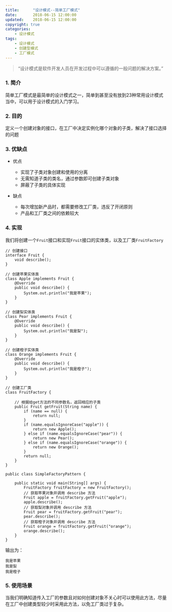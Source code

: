 ```yaml
---
title:      "设计模式--简单工厂模式"
date:       2018-06-15 12:00:00
updated:    2018-06-15 12:00:00
copyright: true
categories:
    - 设计模式
tags:
    - 设计模式
    - 创建型模式
    - 工厂模式
---
```


> “设计模式是软件开发人员在开发过程中可以遵循的一般问题的解决方案。”

### 1. 简介

简单工厂模式是最简单的设计模式之一，简单到甚至没有放到23种常用设计模式当中，可以用于设计模式的入门学习。

<!-- more -->

### 2. 目的

定义一个创建对象的接口，在工厂中决定实例化哪个对象的子类，解决了接口选择的问题

### 3. 优缺点

+ 优点
  - 实现了子类对象创建和使用的分离
  - 无需知道子类的类名，通过参数即可创建子类对象
  - 屏蔽了子类的具体实现

+ 缺点
  - 每次增加新产品时，都需要修改工厂类，违反了开闭原则
  - 产品和工厂类之间的依赖较大

### 4. 实现

我们将创建一个`Fruit`接口和实现`Fruit`接口的实体类，以及工厂类`FruitFactory`

```
// 创建接口
interface Fruit {
    void describe();
}

// 创建苹果实体类
class Apple implements Fruit {
    @Override
    public void describe() {
        System.out.println("我是苹果");
    }
}

// 创建梨实体类
class Pear implements Fruit {
    @Override
    public void describe() {
        System.out.println("我是梨");
    }
}

// 创建橙子实体类
class Orange implements Fruit {
    @Override
    public void describe() {
        System.out.println("我是橙子");
    }
}

// 创建工厂类
class FruitFactory {

    // 根据给get方法的不同参数名，返回相应的子类
    public Fruit getFruit(String name) {
        if (name == null) {
            return null;
        }
        if (name.equalsIgnoreCase("apple")) {
            return new Apple();
        } else if (name.equalsIgnoreCase("pear")) {
            return new Pear();
        } else if (name.equalsIgnoreCase("orange")) {
            return new Orange();
        }
        return null;
    }
}

public class SimpleFactoryPattern {

    public static void main(String[] args) {
        FruitFactory fruitFactory = new FruitFactory();
        // 获取苹果对象并调用 describe 方法
        Fruit apple = fruitFactory.getFruit("apple");
        apple.describe();
        // 获取梨对象并调用 describe 方法
        Fruit pear = fruitFactory.getFruit("pear");
        pear.describe();
        // 获取橙子对象并调用 describe 方法
        Fruit orange = fruitFactory.getFruit("orange");
        orange.describe();
    }
}

```

输出为：

```
我是苹果
我是梨
我是橙子
```

### 5. 使用场景

当我们明确知道传入工厂的参数且对如何创建对象不关心时可以使用此方法，尽量在工厂中创建类型较少时采用此方法，以免工厂类过于复杂。
